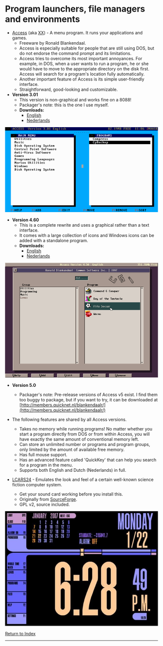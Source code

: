 # <a name="Launchers"></a>Program launchers, file managers and environments
+ <u>Access</u> (aka <u>XX</u>) - A menu program. It runs your applications and games.
    + Freeware by Ronald Blankendaal.
    + Access is especially suitable for people that are still using DOS, but do not endorse the command prompt and its limitations.
    + Access tries to overcome its most important annoyances. For example, in DOS, when a user wants to run a program, he or she would have to move to the appropriate directory on the disk first. Access will search for a program's location fully automatically.
    + Another important feature of Access is its simple user-friendly interface.
    + Straightforward, good-looking and customizable.
+ **Version 3.01**
    + This version is non-graphical and works fine on a 8088!
    + Packager's note: this is the one I use myself.
    + **Downloads:**
        + [English](./zip/xx3en.zip)
        + [Nederlands](./zip/xx3nl.zip)

![access301](./imgs/xx301.gif)  

+ **Version 4.60**
    + This is a complete rewrite and uses a graphical rather than a text interface.
    + It comes with a large collection of icons and Windows icons can be added with a standalone program.
    + **Downloads:**
        + [English](./zip/xx4en.zip)
        + [Nederlands](./zip/xx4nl.zip)

![access301](./imgs/xx460.gif)

+ **Version 5.0**
    + Packager's note: Pre-release versions of Access v5 exist. I find them too buggy to package, but if you want to try, it can be downloaded at [http://members.quicknet.nl/blankendaalr/](http://members.quicknet.nl/blankendaalr/)
+ The following features are shared by all Access versions.
    + Takes no memory while running programs! No matter whether you start a program directly from DOS or from within Access, you will have exactly the same amount of conventional memory left.
    + Can store an unlimited number or programs and program groups, only limited by the amount of available free memory.
    + Has full mouse support.
    + Has an advanced feature called 'QuickKey' that can help you search for a program in the menu.
    + Supports both English and Dutch (Nederlands) in full.

+ [LCARS24](./zip/LCARS24.zip) - Emulates the look and feel of a certain well-known science fiction computer system.
    + Get your sound card working before you install this.
    + Originally from [SourceForge](https://sourceforge.net/projects/lcars24/).
    + GPL v2, source included.

![lcars24](./imgs/LCARS24.jpg)

[Return to Index](README.md)

-----